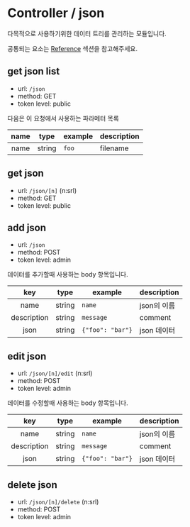 # Controller / json

다목적으로 사용하기위한 데이터 트리를 관리하는 모듈입니다.

공통되는 요소는 [Reference](https://github.com/redgoose-dev/goose-api/tree/master/controller#reference) 섹션을 참고해주세요.

## get json list
- url: `/json`
- method: GET
- token level: public

다음은 이 요청에서 사용하는 파라메터 목록

| name | type | example | description |
|:---:|:---:|---|---|
| name | string | `foo` | filename |

## get json
- url: `/json/[n]` (n:srl)
- method: GET
- token level: public

## add json
- url: `/json`
- method: POST
- token level: admin

데이터를 추가할때 사용하는 body 항목입니다.

| key | type | example | description |
|:---:|:---:|---|---|
| name | string | `name` | json의 이름 |
| description | string | `message` | comment |
| json | string | `{"foo": "bar"}` | json 데이터 |

## edit json
- url: `/json/[n]/edit` (n:srl)
- method: POST
- token level: admin

데이터를 수정할때 사용하는 body 항목입니다.

| key | type | example | description |
|:---:|:---:|---|---|
| name | string | `name` | json의 이름 |
| description | string | `message` | comment |
| json | string | `{"foo": "bar"}` | json 데이터 |

## delete json
- url: `/json/[n]/delete` (n:srl)
- method: POST
- token level: admin